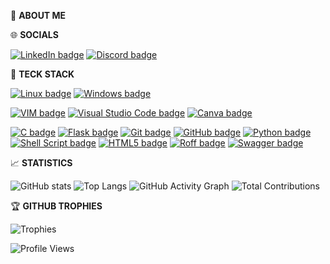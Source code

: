 📝 **ABOUT ME**

🌐 **SOCIALS**

[![LinkedIn badge](https://img.shields.io/badge/-LinkedIn-0077B5?style=flat&logo=linkedin&logoColor=white)](https://www.linkedin.com)
[![Discord badge](https://img.shields.io/badge/-Discord-7289DA?style=flat&logo=discord&logoColor=white)](https://discord.com)


🔨 **TECK STACK**

[![Linux badge](https://img.shields.io/badge/-Linux-FCC624?style=flat&logo=linux&logoColor=white)](https://www.linux.org)
[![Windows badge](https://img.shields.io/badge/-Windows-0078D6?style=flat&logo=windows&logoColor=white)](https://www.microsoft.com/windows)

[![VIM badge](https://img.shields.io/badge/-VIM-199f00?style=flat&logo=vim&logoColor=white)](https://www.vim.org)
[![Visual Studio Code badge](https://img.shields.io/badge/-Visual%20Studio%20Code-007ACC?style=flat&logo=visualstudiocode&logoColor=white)](https://code.visualstudio.com)
[![Canva badge](https://img.shields.io/badge/-Canva-00C4CC?style=flat&logo=canva&logoColor=white)](https://www.canva.com/)

[![C badge](https://img.shields.io/badge/-C-00599C?style=flat&logo=c&logoColor=white)](https://en.wikipedia.org/wiki/C_(programming_language))
[![Flask badge](https://img.shields.io/badge/-Flask-000000?style=flat&logo=flask&logoColor=white)](https://flask.palletsprojects.com/)
[![Git badge](https://img.shields.io/badge/-Git-F05032?style=flat&logo=git&logoColor=white)](https://git-scm.com)
[![GitHub badge](https://img.shields.io/badge/-GitHub-181717?style=flat&logo=github&logoColor=white)](https://github.com)
[![Python badge](https://img.shields.io/badge/-Python-3776AB?style=flat&logo=python&logoColor=white)](https://www.python.org)
[![Shell Script badge](https://img.shields.io/badge/-Shell%20Script-4EAA25?style=flat&logo=gnu-bash&logoColor=white)](https://www.gnu.org/software/bash/)
[![HTML5 badge](https://img.shields.io/badge/-HTML5-E34F26?style=flat&logo=html5&logoColor=white)](https://www.w3schools.com/html/)
[![Roff badge](https://img.shields.io/badge/-Roff-F5F5F0?style=flat&logo=roff&logoColor=white)](https://www.gnu.org/software/groff/)
[![Swagger badge](https://img.shields.io/badge/-Swagger-85EA2D?style=flat&logo=swagger&logoColor=white)](https://swagger.io/)

📈 **STATISTICS**

![GitHub stats](https://github-readme-stats.vercel.app/api?username=HSHKZ&show_icons=true&theme=radical)
![Top Langs](https://github-readme-stats.vercel.app/api/top-langs/?username=HSHKZ&layout=compact&theme=radical&count_private=true)
![GitHub Activity Graph](https://github-readme-streak-stats.herokuapp.com/?user=HSHKZ&theme=radical&hide_border=true)
![Total Contributions](https://github-contributions.vercel.app/api/?username=HSHKZ&theme=radical&count_private=true)

🏆 **GITHUB TROPHIES**

![Trophies](https://github-profile-trophy.vercel.app/?username=HSHKZ&theme=radical&no-frame=true&row=1&column=4&margin-w=15&margin-h=15)

![Profile Views](https://komarev.com/ghpvc/?username=HSHKZ&label=⦾%20Profile%20Views&color=blue&style=flat)
